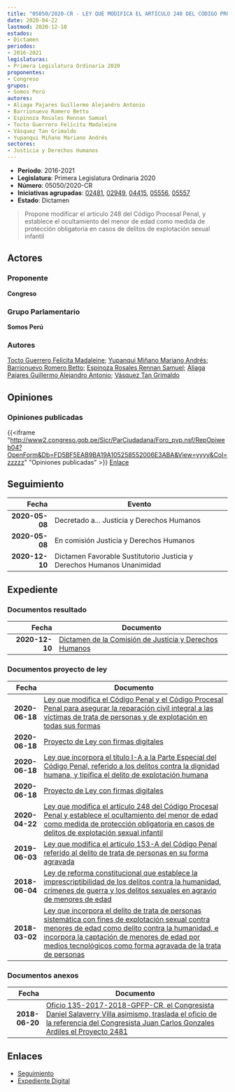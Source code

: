 ```yaml
---
title: "05050/2020-CR - LEY QUE MODIFICA EL ARTÍCULO 248 DEL CÓDIGO PROCESAL PENAL Y ESTABLECE EL OCULTAMIENTO DEL MENOR DE EDAD COMO MEDIDA DE PROTECCIÓN OBLIGATORIA EN CASOS DE DELITOS DE EXPLOTACIÓN SEXUAL INFANTIL"
date: 2020-04-22
lastmod: 2020-12-10
estados:
- Dictamen
periodos:
- 2016-2021
legislaturas:
- Primera Legislatura Ordinaria 2020
proponentes:
- Congreso
grupos:
- Somos Perú
autores:
- Aliaga Pajares Guillermo Alejandro Antonio
- Barrionuevo Romero Betto
- Espinoza Rosales Rennan Samuel
- Tocto Guerrero Felícita Madaleine
- Vásquez Tan Grimaldo
- Yupanqui Miñano Mariano Andrés
sectores:
- Justicia y Derechos Humanos
---
```

- **Periodo**: 2016-2021
- **Legislatura**: Primera Legislatura Ordinaria 2020
- **Número**: 05050/2020-CR
- **Iniciativas agrupadas**: [02481](../../02400/02481), [02949](../../02900/02949), [04415](../../04400/04415), [05556](../../05500/05556), [05557](../../05500/05557)
- **Estado**: Dictamen

> Propone modificar el artículo 248 del Código Procesal Penal, y establece el ocultamiento del menor de edad como medida de protección obligatoria en casos de delitos de explotación sexual infantil


## Actores

### Proponente

**Congreso**

### Grupo Parlamentario

**Somos Perú**

### Autores

[Tocto Guerrero Felícita Madaleine](mailto:mailto:ftocto@congreso.gob.pe); [Yupanqui Miñano Mariano Andrés](mailto:mailto:myupanqui@congreso.gob.pe); [Barrionuevo Romero Betto](mailto:mailto:bbarrionuevo@congreso.gob.pe); [Espinoza Rosales Rennan Samuel](mailto:mailto:respinoza@congreso.gob.pe); [Aliaga Pajares Guillermo Alejandro Antonio](mailto:mailto:galiaga@congreso.gob.pe); [Vásquez Tan Grimaldo](mailto:mailto:gvasquez@congreso.gob.pe)

## Opiniones

### Opiniones publicadas

{{<iframe "http://www2.congreso.gob.pe/Sicr/ParCiudadana/Foro_pvp.nsf/RepOpiweb04?OpenForm&Db=FD5BF5EAB9BA19A105258552006E3ABA&View=yyyy&Col=zzzzz" "Opiniones publicadas" >}}
[Enlace](http://www2.congreso.gob.pe/Sicr/ParCiudadana/Foro_pvp.nsf/RepOpiweb04?OpenForm&Db=FD5BF5EAB9BA19A105258552006E3ABA&View=yyyy&Col=zzzzz)


## Seguimiento

| Fecha | Evento |
|------:|--------|
| **2020-05-08** | Decretado a... Justicia y Derechos Humanos |
| **2020-05-08** | En comisión Justicia y Derechos Humanos |
| **2020-12-10** | Dictamen Favorable Sustitutorio Justicia y Derechos Humanos Unanimidad |

## Expediente

### Documentos resultado

| Fecha | Documento |
|------:|-----------|
| **2020-12-10** | [Dictamen de la Comisión de Justicia y Derechos Humanos](http://www.leyes.congreso.gob.pe/Documentos/2016_2021/Dictamenes/Proyectos_de_Ley/02481DC15MAY20201210.pdf) |

### Documentos proyecto de ley

| Fecha | Documento |
|------:|-----------|
| **2020-06-18** | [Ley que modifica el Código Penal y el Código Procesal Penal para asegurar la reparación civil integral a las víctimas de trata de personas y de explotación en todas sus formas](http://www.leyes.congreso.gob.pe/Documentos/2016_2021/Proyectos_de_Ley_y_de_Resoluciones_Legislativas/PL05557_20200618.pdf) |
| **2020-06-18** | [Proyecto de Ley con firmas digitales](http://www.leyes.congreso.gob.pe/Documentos/2016_2021/Proyectos_de_Ley_y_de_Resoluciones_Legislativas/Proyectos_Firmas_digitales/PL05557.pdf) |
| **2020-06-18** | [Ley que incorpora el título I-A a la Parte Especial del Código Penal, referido a los delitos contra la dignidad humana, y tipifica el delito de explotación humana](http://www.leyes.congreso.gob.pe/Documentos/2016_2021/Proyectos_de_Ley_y_de_Resoluciones_Legislativas/PL05556_20200618.pdf) |
| **2020-06-18** | [Proyecto de Ley con firmas digitales](http://www.leyes.congreso.gob.pe/Documentos/2016_2021/Proyectos_de_Ley_y_de_Resoluciones_Legislativas/Proyectos_Firmas_digitales/PL05556.pdf) |
| **2020-04-22** | [Ley que modifica el artículo 248 del Código Procesal Penal y establece el ocultamiento del menor de edad como medida de protección obligatoria en casos de delitos de explotación sexual infantil](http://www.leyes.congreso.gob.pe/Documentos/2016_2021/Proyectos_de_Ley_y_de_Resoluciones_Legislativas/PL05050_20200422.pdf) |
| **2019-06-03** | [Ley que modifica el artículo 153-A del Código Penal referido al delito de trata de personas en su forma agravada](http://www.leyes.congreso.gob.pe/Documentos/2016_2021/Proyectos_de_Ley_y_de_Resoluciones_Legislativas/PL0441520190603.pdf) |
| **2018-06-04** | [Ley de reforma constitucional que establece la imprescriptibilidad de los delitos contra la humanidad, crímenes de guerra y los delitos sexuales en agravio de menores de edad](http://www.leyes.congreso.gob.pe/Documentos/2016_2021/Proyectos_de_Ley_y_de_Resoluciones_Legislativas/PL0294920180604..pdf) |
| **2018-03-02** | [Ley que incorpora el delito de trata de personas sistemática con fines de explotación sexual contra menores de edad como delito contra la humanidad, e incorpora la captación de menores de edad por medios tecnológicos como forma agravada de la trata de personas](http://www.leyes.congreso.gob.pe/Documentos/2016_2021/Proyectos_de_Ley_y_de_Resoluciones_Legislativas/PL0248120180302..pdf) |

### Documentos anexos

| Fecha | Documento |
|------:|-----------|
| **2018-06-20** | [Oficio 135-2017-2018-GPFP-CR, el Congresista Daniel Salaverry Villa asimismo, traslada el oficio de la referencia del Congresista Juan Carlos Gonzales Ardiles el Proyecto 2481](http://www.leyes.congreso.gob.pe/Documentos/2016_2021/Oficios/Congresistas/OFICIO-135-2017-2018-GPFP.pdf) |

## Enlaces

- [Seguimiento](http://www2.congreso.gob.pe/Sicr/TraDocEstProc/CLProLey2016.nsf/f7fff46988ca05b1052578e100829cc7/87d9b2321654a01b052585530008204a?OpenDocument)
- [Expediente Digital](http://www2.congreso.gob.pe/Sicr/TraDocEstProc/Expvirt_2011.nsf/visbusqptramdoc1621/05050?opendocument)

